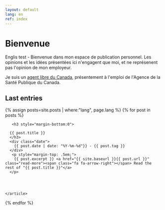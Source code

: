 ```yaml
---
layout: default
lang: en
ref: index
---
```


<h1>Bienvenue</h1>

<div style="max-width: 65ch;">


  <p>Englis test - Bienvenue dans mon espace de publication personnel. Les opinions et les idées présentées ici n'engagent que moi, et ne représenent pas l'opinion de mon employeur. </p>  


<p>Je suis un <a href="https://wiki.gccollab.ca/Agents_libres_du_Canada">agent libre du Canada</a>, présentement à l'emploi de l'Agence de la Santé Publique du Canada. </p>
   </div>
<div class="posts">
  
  <h2>Last entries</h2>
  {% assign posts=site.posts | where:"lang", page.lang %}
  {% for post in posts %}
    <article class="post">

       <h3 style="margin-bottom:0">
   
      {{ post.title }}
      </h3>
      <div class="date">
        {{ post.date | date: "%Y-%m-%d"}} - {{ post.tag }}
      </div>
       <p style="margin-top: .5em;">
        {{ post.excerpt }} <a href="{{ site.baseurl }}{{ post.url }}" class="read-more"><span class="fa fa-arrow-right"></span> Read the rest of "{{ post.title }}"</a>
      </p>


  

    </article>
  {% endfor %}
</div>
